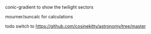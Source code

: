 conic-gradient to show the twilight sectors

mourner/suncalc for calculations


todo switch to https://github.com/cosinekitty/astronomy/tree/master